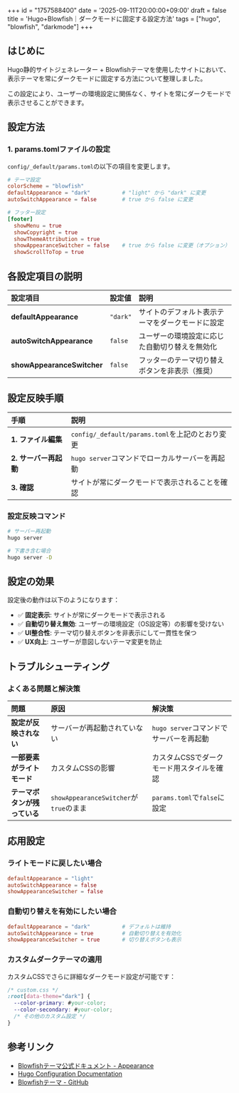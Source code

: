 +++
id = "1757588400"
date = '2025-09-11T20:00:00+09:00'
draft = false
title = 'Hugo+Blowfish｜ダークモードに固定する設定方法'
tags = ["hugo", "blowfish", "darkmode"]
+++

## はじめに

Hugo静的サイトジェネレーター + Blowfishテーマを使用したサイトにおいて、表示テーマを常にダークモードに固定する方法について整理しました。

この設定により、ユーザーの環境設定に関係なく、サイトを常にダークモードで表示させることができます。

## 設定方法

### 1. params.tomlファイルの設定

`config/_default/params.toml`の以下の項目を変更します。

```toml
# テーマ設定
colorScheme = "blowfish"
defaultAppearance = "dark"          # "light" から "dark" に変更
autoSwitchAppearance = false        # true から false に変更

# フッター設定
[footer]
  showMenu = true
  showCopyright = true
  showThemeAttribution = true
  showAppearanceSwitcher = false    # true から false に変更（オプション）
  showScrollToTop = true
```

## 各設定項目の説明

| 設定項目 | 設定値 | 説明 |
| :--- | :--- | :--- |
| **defaultAppearance** | `"dark"` | サイトのデフォルト表示テーマをダークモードに設定 |
| **autoSwitchAppearance** | `false` | ユーザーの環境設定に応じた自動切り替えを無効化 |
| **showAppearanceSwitcher** | `false` | フッターのテーマ切り替えボタンを非表示（推奨） |

## 設定反映手順

| 手順 | 説明 |
| :--- | :--- |
| **1. ファイル編集** | `config/_default/params.toml`を上記のとおり変更 |
| **2. サーバー再起動** | `hugo server`コマンドでローカルサーバーを再起動 |
| **3. 確認** | サイトが常にダークモードで表示されることを確認 |

### 設定反映コマンド

```bash
# サーバー再起動
hugo server

# 下書き含む場合
hugo server -D
```

## 設定の効果

設定後の動作は以下のようになります：

- ✅ **固定表示**: サイトが常にダークモードで表示される
- ✅ **自動切り替え無効**: ユーザーの環境設定（OS設定等）の影響を受けない
- ✅ **UI整合性**: テーマ切り替えボタンを非表示にして一貫性を保つ
- ✅ **UX向上**: ユーザーが意図しないテーマ変更を防止

## トラブルシューティング

### よくある問題と解決策

| 問題 | 原因 | 解決策 |
| :--- | :--- | :--- |
| **設定が反映されない** | サーバーが再起動されていない | `hugo server`コマンドでサーバーを再起動 |
| **一部要素がライトモード** | カスタムCSSの影響 | カスタムCSSでダークモード用スタイルを確認 |
| **テーマボタンが残っている** | `showAppearanceSwitcher`が`true`のまま | `params.toml`で`false`に設定 |

## 応用設定

### ライトモードに戻したい場合

```toml
defaultAppearance = "light"
autoSwitchAppearance = false
showAppearanceSwitcher = false
```

### 自動切り替えを有効にしたい場合

```toml
defaultAppearance = "dark"          # デフォルトは維持
autoSwitchAppearance = true         # 自動切り替えを有効化
showAppearanceSwitcher = true       # 切り替えボタンも表示
```

### カスタムダークテーマの適用

カスタムCSSでさらに詳細なダークモード設定が可能です：

```css
/* custom.css */
:root[data-theme="dark"] {
  --color-primary: #your-color;
  --color-secondary: #your-color;
  /* その他のカスタム設定 */
}
```

## 参考リンク

- [Blowfishテーマ公式ドキュメント - Appearance](https://blowfish.page/docs/configuration/#appearance)
- [Hugo Configuration Documentation](https://gohugo.io/getting-started/configuration/)
- [Blowfishテーマ - GitHub](https://github.com/nunocoracao/blowfish)